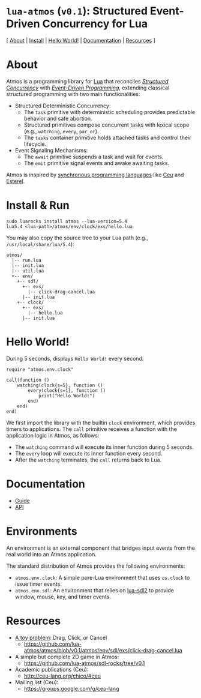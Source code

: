 # `lua-atmos` (`v0.1`): Structured Event-Driven Concurrency for Lua

[
    [About](#about)                 |
    [Install](#install)             |
    [Hello World!](#hello-world)    |
    [Documentation](#documentation) |
    [Resources](#resources)
]

# About

Atmos is a programming library for [Lua][1] that reconciles *[Structured
Concurrency][2]* with *[Event-Driven Programming][3]*, extending classical
structured programming with two main functionalities:

- Structured Deterministic Concurrency:
    - The `task` primitive with deterministic scheduling provides predictable
      behavior and safe abortion.
    - Structured primitives compose concurrent tasks with lexical scope (e.g.,
      `watching`, `every`, `par_or`).
    - The `tasks` container primitive holds attached tasks and control their
      lifecycle.
- Event Signaling Mechanisms:
    - The `await` primitive suspends a task and wait for events.
    - The `emit` primitive signal events and awake awaiting tasks.

Atmos is inspired by [synchronous programming languages][4] like [Ceu][5] and
[Esterel][6].

# Install & Run

```
sudo luarocks install atmos --lua-version=5.4
lua5.4 <lua-path>/atmos/env/clock/exs/hello.lua
```

You may also copy the source tree to your Lua path (e.g.,
`/usr/local/share/lua/5.4`):

```
atmos/
  |-- run.lua
  |-- init.lua
  |-- util.lua
  +-- env/
    +-- sdl/
      +-- exs/
        |-- click-drag-cancel.lua
      |-- init.lua
    +-- clock/
      +-- exs/
        |-- hello.lua
      |-- init.lua
```

# Hello World!

During 5 seconds, displays `Hello World!` every second:

```
require "atmos.env.clock"

call(function ()
    watching(clock{s=5}, function ()
        every(clock{s=1}, function ()
            print("Hello World!")
        end)
    end)
end)
```

We first import the library with the builtin `clock` environment, which
provides timers to applications.
The `call` primitive receives a function with the application logic in Atmos,
as follows:

- The `watching` command will execute its inner function during 5 seconds.
- The `every` loop will execute its inner function every second.
- After the `watching` terminates, the `call` returns back to Lua.

# Documentation

- [Guide](guide.md)
- [API](api.md)

# Environments

An environment is an external component that bridges input events from the real
world into an Atmos application.

The standard distribution of Atmos provides the following environments:

- `atmos.env.clock`:
    A simple pure-Lua environment that uses `os.clock` to issue timer events.
- `atmos.env.sdl`:
    An environment that relies on [lua-sdl2][7] to provide window, mouse, key,
    and timer events.

# Resources

- [A toy problem][8]: Drag, Click, or Cancel
    - https://github.com/lua-atmos/atmos/blob/v0.1/atmos/env/sdl/exs/click-drag-cancel.lua
- A simple but complete 2D game in Atmos:
    - https://github.com/lua-atmos/sdl-rocks/tree/v0.1
- Academic publications (Ceu):
    - http://ceu-lang.org/chico/#ceu
- Mailing list (Ceu):
    - https://groups.google.com/g/ceu-lang

[1]: https://www.lua.org/
[2]: https://en.wikipedia.org/wiki/Structured_concurrency
[3]: https://en.wikipedia.org/wiki/Event-driven_programming
[4]: https://fsantanna.github.io/sc.html
[5]: http://www.ceu-lang.org/
[6]: https://en.wikipedia.org/wiki/Esterel
[7]: https://github.com/Tangent128/luasdl2/
[8]: https://fsantanna.github.io/toy.html
